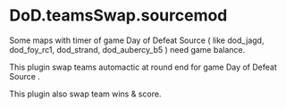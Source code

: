 # DoD.teamsSwap.sourcemod

Some maps with timer of game Day of Defeat Source  ( like dod_jagd, dod_foy_rc1, dod_strand, dod_aubercy_b5 ) need game balance.

This plugin swap teams automactic at round end for game Day of Defeat Source .

This plugin also swap team wins & score.
